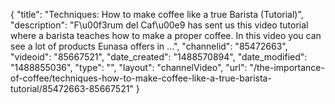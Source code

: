 {
    "title": "Techniques: How to make coffee like a true Barista (Tutorial)",
    "description": "F\u00f3rum del Caf\u00e9 has sent us this video tutorial where a barista teaches how to make a proper coffee. In this video you can see a lot of products Eunasa offers in ...",
    "channelid": "85472663",
    "videoid": "85667521",
    "date_created": "1488570894",
    "date_modified": "1488855036",
    "type": "",
    "layout": "channelVideo",
    "url": "\/the-importance-of-coffee\/techniques-how-to-make-coffee-like-a-true-barista-tutorial\/85472663-85667521"
}